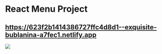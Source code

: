# React Menu Project
## https://623f2b1414386727ffc4d8d1--exquisite-bublanina-a7fec1.netlify.app
![](https://i.hizliresim.com/esedkvf.PNG)
 
